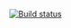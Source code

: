 [![Build status](https://ci.appveyor.com/api/projects/status/cclana61ie71bt2m/branch/main?svg=true)](https://ci.appveyor.com/project/zenitfan88/carddelivery-8v3l6/branch/main)
